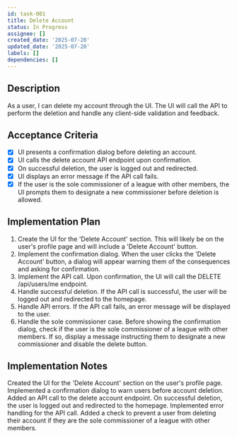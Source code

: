 ```yaml
---
id: task-001
title: Delete Account
status: In Progress
assignee: []
created_date: '2025-07-20'
updated_date: '2025-07-20'
labels: []
dependencies: []
---
```


## Description

As a user, I can delete my account through the UI. The UI will call the API to perform the deletion and handle any client-side validation and feedback.

## Acceptance Criteria

- [x] UI presents a confirmation dialog before deleting an account.
- [x] UI calls the delete account API endpoint upon confirmation.
- [x] On successful deletion, the user is logged out and redirected.
- [x] UI displays an error message if the API call fails.
- [x] If the user is the sole commissioner of a league with other members, the UI prompts them to designate a new commissioner before deletion is allowed.

## Implementation Plan

1. Create the UI for the 'Delete Account' section. This will likely be on the user's profile page and will include a 'Delete Account' button.
2. Implement the confirmation dialog. When the user clicks the 'Delete Account' button, a dialog will appear warning them of the consequences and asking for confirmation.
3. Implement the API call. Upon confirmation, the UI will call the DELETE /api/users/me endpoint.
4. Handle successful deletion. If the API call is successful, the user will be logged out and redirected to the homepage.
5. Handle API errors. If the API call fails, an error message will be displayed to the user.
6. Handle the sole commissioner case. Before showing the confirmation dialog, check if the user is the sole commissioner of a league with other members. If so, display a message instructing them to designate a new commissioner and disable the delete button.

## Implementation Notes

Created the UI for the 'Delete Account' section on the user's profile page. Implemented a confirmation dialog to warn users before account deletion. Added an API call to the delete account endpoint. On successful deletion, the user is logged out and redirected to the homepage. Implemented error handling for the API call. Added a check to prevent a user from deleting their account if they are the sole commissioner of a league with other members.
